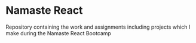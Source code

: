 # Namaste React
Repository containing the work and assignments including projects which I make during the Namaste React Bootcamp



